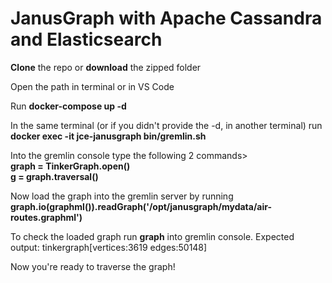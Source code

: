 # JanusGraph with Apache Cassandra and Elasticsearch

**Clone** the repo or **download** the zipped folder

Open the path in terminal or in VS Code

Run **docker-compose up -d**

In the same terminal (or if you didn't provide the -d, in another terminal) run **docker exec -it jce-janusgraph bin/gremlin.sh**

Into the gremlin console type the following 2 commands>   
**graph = TinkerGraph.open()**   
**g = graph.traversal()**

Now load the graph into the gremlin server by running **graph.io(graphml()).readGraph('/opt/janusgraph/mydata/air-routes.graphml')**

To check the loaded graph run **graph** into gremlin console. Expected output: tinkergraph[vertices:3619 edges:50148]

Now you're ready to traverse the graph!

